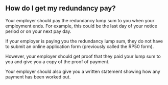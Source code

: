 ##  How do I get my redundancy pay?

Your employer should pay the redundancy lump sum to you when your employment
ends. For example, this could be the last day of your notice period or on your
next pay day.

If your employer is paying you the redundancy lump sum, they do not have to
submit an online application form (previously called the RP50 form).

However, your employer should get proof that they paid your lump sum to you
and give you a copy of the proof of payment.

Your employer should also give you a written statement showing how any payment
has been worked out.
